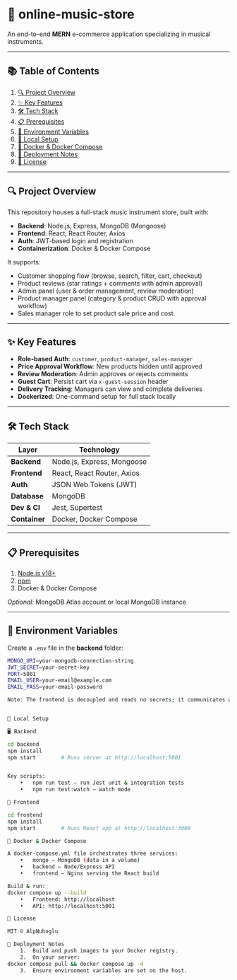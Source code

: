 # 🎸 online-music-store

An end-to-end **MERN** e-commerce application specializing in musical instruments.

---

## 📚 Table of Contents
1. [🔍 Project Overview](#project-overview)    
2. [✨ Key Features](#key-features)  
3. [🛠️ Tech Stack](#tech-stack)  
4. [📋 Prerequisites](#prerequisites)  
5. [🔐 Environment Variables](#environment-variables)  
6. [🚀 Local Setup](#local-setup)  
7. [🐳 Docker & Docker Compose](#docker--docker-compose)  
8. [🚢 Deployment Notes](#deployment-notes)  
9. [📜 License](#license)  

---

## 🔍 Project Overview
This repository houses a full-stack music instrument store, built with:

- **Backend**: Node.js, Express, MongoDB (Mongoose)  
- **Frontend**: React, React Router, Axios  
- **Auth**: JWT-based login and registration  
- **Containerization**: Docker & Docker Compose  

It supports:

- Customer shopping flow (browse, search, filter, cart, checkout)  
- Product reviews (star ratings + comments with admin approval)  
- Admin panel (user & order management, review moderation)  
- Product manager panel (category & product CRUD with approval workflow)  
- Sales manager role to set product sale price and cost  

---

## ✨ Key Features
- **Role-based Auth**: `customer`, `product-manager`, `sales-manager`  
- **Price Approval Workflow**: New products hidden until approved  
- **Review Moderation**: Admin approves or rejects comments  
- **Guest Cart**: Persist cart via `x-guest-session` header  
- **Delivery Tracking**: Managers can view and complete deliveries  
- **Dockerized**: One-command setup for full stack locally  

---

## 🛠️ Tech Stack
| Layer     | Technology                          |
|-----------|-------------------------------------|
| **Backend**   | Node.js, Express, Mongoose           |
| **Frontend**  | React, React Router, Axios           |
| **Auth**      | JSON Web Tokens (JWT)                |
| **Database**  | MongoDB                              |
| **Dev & CI**  | Jest, Supertest                      |
| **Container** | Docker, Docker Compose               |

---

## 📋 Prerequisites
1. [Node.js v18+](https://nodejs.org/)  
2. [npm](https://www.npmjs.com/)  
3. Docker & Docker Compose  

*Optional:* MongoDB Atlas account or local MongoDB instance  

---

## 🔐 Environment Variables
Create a `.env` file in the **backend** folder:

```bash
MONGO_URI=your-mongodb-connection-string
JWT_SECRET=your-secret-key
PORT=5001
EMAIL_USER=your-email@example.com
EMAIL_PASS=your-email-password

Note: The frontend is decoupled and reads no secrets; it communicates with the backend on port 5001 by default.


🚀 Local Setup

🖥️ Backend

cd backend
npm install
npm start        # Runs server at http://localhost:5001


Key scripts:
	•	npm run test — run Jest unit & integration tests
	•	npm run test:watch — watch mode

🎨 Frontend

cd frontend
npm install
npm start        # Runs React app at http://localhost:3000

🐳 Docker & Docker Compose

A docker-compose.yml file orchestrates three services:
	•	mongo — MongoDB (data in a volume)
	•	backend — Node/Express API
	•	frontend — Nginx serving the React build

Build & run:
docker compose up --build
	•	Frontend: http://localhost
	•	API: http://localhost:5001

📜 License

MIT © AlpNuhoglu

🚢 Deployment Notes
	1.	Build and push images to your Docker registry.
	2.	On your server:
docker compose pull && docker compose up -d
	3.	Ensure environment variables are set on the host.
